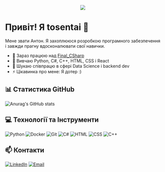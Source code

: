 <div align="center">
  <img src="https://visitor-badge.laobi.icu/badge?page_id=tosentai.tosentai&left_color=darkviolet&right_color=indigo&left_text=profile%20views"  />
</div>

# Привіт! Я tosentai 👋

Мене звати Антон. Я захоплююся розробкою програмного забезпечення і завжди прагну вдосконалювати свої навички.

- 🔭 Зараз працюю над [Final_CSharp](https://github.com/tosentai/Final_CSharp)
- 🌱 Вивчаю Python, C#, C++, HTML, CSS і React
- 👯 Шукаю співпрацю в сфері Data Science і backend dev
- ⚡ Цікавинка про мене: Я дотер :)

## 📊 Статистика GitHub

![Anurag's GitHub stats](https://github-readme-stats.vercel.app/api?username=tosentai&show_icons=true&theme=radical)

## 💻 Технології та Інструменти

![Python](https://skillicons.dev/icons?i=python)
![Docker](https://skillicons.dev/icons?i=docker)
![Git](https://skillicons.dev/icons?i=git)
![C#](https://skillicons.dev/icons?i=cs)
![HTML](https://skillicons.dev/icons?i=html)
![CSS](https://skillicons.dev/icons?i=css)
![C++](https://skillicons.dev/icons?i=cpp)

## 📫 Контакти

[![LinkedIn](https://img.shields.io/badge/LinkedIn-0077B5?style=for-the-badge&logo=linkedin&logoColor=white)](https://linkedin.com/in/tosentai)
[![Email](https://img.shields.io/badge/Email-D14836?style=for-the-badge&logo=gmail&logoColor=white)](mailto:anton.anpilohov00@gmail.com)
